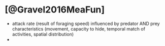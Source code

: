 # [@Gravel2016MeaFun]
- attack rate (result of foraging speed) influenced by predator AND prey characteristics (movement, capacity to hide, temporal match of activities, spatial distribution)
- 